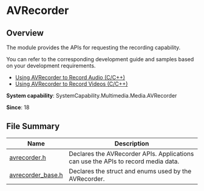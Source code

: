 # AVRecorder

## Overview

The module provides the APIs for requesting the recording capability.

You can refer to the corresponding development guide and samples based on your development requirements.

- [Using AVRecorder to Record Audio (C/C++)](../../media/media/using-ndk-avrecorder-for-audio-recording.md)
- [Using AVRecorder to Record Videos (C/C++)](../../media/media/using-ndk-avrecorder-for-video-recording.md)

**System capability**: SystemCapability.Multimedia.Media.AVRecorder

**Since**: 18

## File Summary

| Name| Description|
| -- | -- |
| [avrecorder.h](capi-avrecorder-h.md) | Declares the AVRecorder APIs. Applications can use the APIs to record media data.|
| [avrecorder_base.h](capi-avrecorder-base-h.md) | Declares the struct and enums used by the AVRecorder.|
